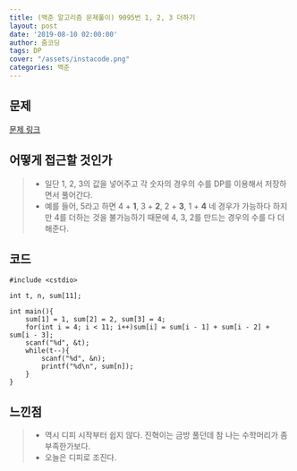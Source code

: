 ```yaml
---
title: (백준 알고리즘 문제풀이) 9095번 1, 2, 3 더하기
layout: post
date: '2019-08-10 02:00:00'
author: 줌코딩
tags: DP
cover: "/assets/instacode.png"
categories: 백준
---
```


## 문제

[문제 링크](https://www.acmicpc.net/problem/9095)

## 어떻게 접근할 것인가

>* 일단 1, 2, 3의 값을 넣어주고 각 숫자의 경우의 수를 DP를 이용해서 저장하면서 풀어간다.
>* 예를 들어, 5라고 하면 4 + **1**, 3 + **2**, 2 + **3**, 1 + **4** 네 경우가 가능하다 하지만 4를 더하는 것을 불가능하기 때문에 4, 3, 2를 만드는 경우의 수를 다 더해준다.

## 코드

    #include <cstdio>

    int t, n, sum[11];

    int main(){
        sum[1] = 1, sum[2] = 2, sum[3] = 4;
        for(int i = 4; i < 11; i++)sum[i] = sum[i - 1] + sum[i - 2] + sum[i - 3];
        scanf("%d", &t);
        while(t--){
            scanf("%d", &n);
            printf("%d\n", sum[n]);
        }
    }

## 느낀점

>* 역시 디피 시작부터 쉽지 않다. 진혁이는 금방 풀던데 참 나는 수학머리가 좀 부족한가보다.
>* 오늘은 디피로 조진다.
